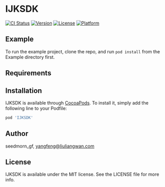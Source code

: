# IJKSDK

[![CI Status](https://img.shields.io/travis/seedmorn_gf/IJKSDK.svg?style=flat)](https://travis-ci.org/seedmorn_gf/IJKSDK)
[![Version](https://img.shields.io/cocoapods/v/IJKSDK.svg?style=flat)](https://cocoapods.org/pods/IJKSDK)
[![License](https://img.shields.io/cocoapods/l/IJKSDK.svg?style=flat)](https://cocoapods.org/pods/IJKSDK)
[![Platform](https://img.shields.io/cocoapods/p/IJKSDK.svg?style=flat)](https://cocoapods.org/pods/IJKSDK)

## Example

To run the example project, clone the repo, and run `pod install` from the Example directory first.

## Requirements

## Installation

IJKSDK is available through [CocoaPods](https://cocoapods.org). To install
it, simply add the following line to your Podfile:

```ruby
pod 'IJKSDK'
```

## Author

seedmorn_gf, yangfeng@liuliangwan.com

## License

IJKSDK is available under the MIT license. See the LICENSE file for more info.
